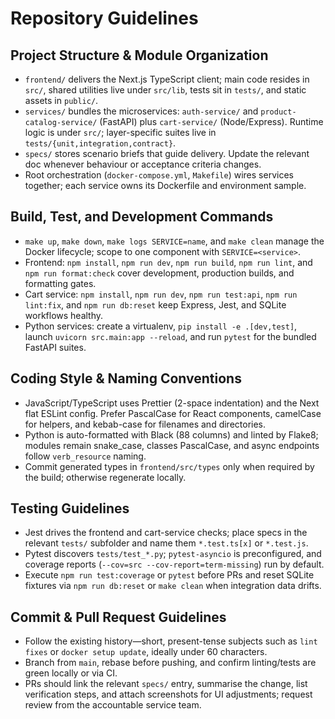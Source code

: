 # Repository Guidelines

## Project Structure & Module Organization
- `frontend/` delivers the Next.js TypeScript client; main code resides in `src/`, shared utilities live under `src/lib`, tests sit in `tests/`, and static assets in `public/`.
- `services/` bundles the microservices: `auth-service/` and `product-catalog-service/` (FastAPI) plus `cart-service/` (Node/Express). Runtime logic is under `src/`; layer-specific suites live in `tests/{unit,integration,contract}`.
- `specs/` stores scenario briefs that guide delivery. Update the relevant doc whenever behaviour or acceptance criteria changes.
- Root orchestration (`docker-compose.yml`, `Makefile`) wires services together; each service owns its Dockerfile and environment sample.

## Build, Test, and Development Commands
- `make up`, `make down`, `make logs SERVICE=name`, and `make clean` manage the Docker lifecycle; scope to one component with `SERVICE=<service>`.
- Frontend: `npm install`, `npm run dev`, `npm run build`, `npm run lint`, and `npm run format:check` cover development, production builds, and formatting gates.
- Cart service: `npm install`, `npm run dev`, `npm run test:api`, `npm run lint:fix`, and `npm run db:reset` keep Express, Jest, and SQLite workflows healthy.
- Python services: create a virtualenv, `pip install -e .[dev,test]`, launch `uvicorn src.main:app --reload`, and run `pytest` for the bundled FastAPI suites.

## Coding Style & Naming Conventions
- JavaScript/TypeScript uses Prettier (2-space indentation) and the Next flat ESLint config. Prefer PascalCase for React components, camelCase for helpers, and kebab-case for filenames and directories.
- Python is auto-formatted with Black (88 columns) and linted by Flake8; modules remain snake_case, classes PascalCase, and async endpoints follow `verb_resource` naming.
- Commit generated types in `frontend/src/types` only when required by the build; otherwise regenerate locally.

## Testing Guidelines
- Jest drives the frontend and cart-service checks; place specs in the relevant `tests/` subfolder and name them `*.test.ts[x]` or `*.test.js`.
- Pytest discovers `tests/test_*.py`; `pytest-asyncio` is preconfigured, and coverage reports (`--cov=src --cov-report=term-missing`) run by default.
- Execute `npm run test:coverage` or `pytest` before PRs and reset SQLite fixtures via `npm run db:reset` or `make clean` when integration data drifts.

## Commit & Pull Request Guidelines
- Follow the existing history—short, present-tense subjects such as `lint fixes` or `docker setup update`, ideally under 60 characters.
- Branch from `main`, rebase before pushing, and confirm linting/tests are green locally or via CI.
- PRs should link the relevant `specs/` entry, summarise the change, list verification steps, and attach screenshots for UI adjustments; request review from the accountable service team.
